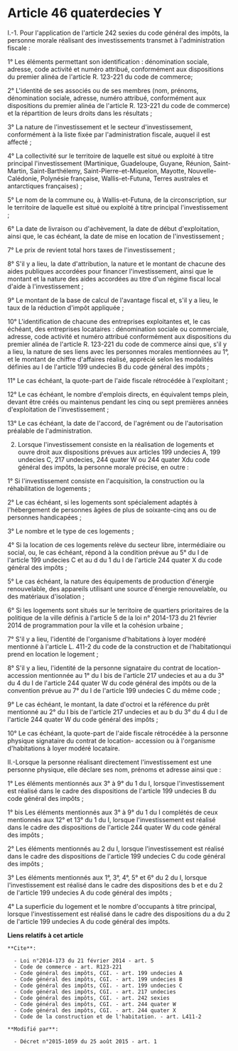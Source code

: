 # Article 46 quaterdecies Y

I.-1. Pour l'application de l'article 242 sexies du code général des impôts, la personne morale réalisant des investissements
transmet à l'administration fiscale : 

1°  Les éléments permettant son identification : dénomination sociale,  adresse, code activité et numéro attribué,
conformément aux dispositions  du premier alinéa de l'article R. 123-221 du code de commerce; 

2°  L'identité de ses associés ou de ses membres (nom, prénoms,  dénomination sociale, adresse, numéro attribué, conformément
aux  dispositions du premier alinéa de l'article R. 123-221 du code de  commerce) et la répartition de leurs droits dans les
résultats ; 

3°  La nature de l'investissement et le secteur d'investissement,  conformément à la liste fixée par l'administration
fiscale, auquel il  est affecté ; 

4° La collectivité sur le territoire de laquelle  est situé ou exploité à titre principal l'investissement (Martinique,
Guadeloupe, Guyane, Réunion, Saint-Martin, Saint-Barthélemy,  Saint-Pierre-et-Miquelon, Mayotte, Nouvelle-Calédonie,
Polynésie  française, Wallis-et-Futuna, Terres australes et antarctiques  françaises) ; 

5° Le nom de la commune ou, à Wallis-et-Futuna, de  la circonscription, sur le territoire de laquelle est situé ou exploité à
titre principal l'investissement ; 

6° La date de livraison ou  d'achèvement, la date de début d'exploitation, ainsi que, le cas  échéant, la date de mise en
location de l'investissement ; 

7° Le prix de revient total hors taxes de l'investissement ; 

8°  S'il y a lieu, la date d'attribution, la nature et le montant de  chacune des aides publiques  accordées pour financer
l'investissement, ainsi  que le montant et la nature des aides accordées au titre d'un régime  fiscal local d'aide à
l'investissement ; 

9° Le montant de la base de calcul de l'avantage fiscal et, s'il y a lieu, le taux de la réduction d'impôt appliquée ; 

10°  L'identification de chacune des entreprises exploitantes et, le cas  échéant, des entreprises locataires : dénomination
sociale ou  commerciale, adresse, code activité et numéro attribué conformément aux  dispositions du premier alinéa de
l'article R. 123-221 du code de  commerce ainsi que, s'il y a lieu, la nature de ses liens avec les  personnes morales
mentionnées au 1°, et le montant de chiffre d'affaires réalisé, apprécié selon les modalités définies au I de l'article 199
undecies B du code général des impôts  ; 

11° Le cas échéant, la quote-part de l'aide fiscale rétrocédée à l'exploitant ; 

12°  Le cas échéant, le nombre d'emplois directs, en équivalent temps plein,  devant être créés ou maintenus pendant les cinq
ou sept premières  années d'exploitation de l'investissement ; 

13° Le cas échéant, la date de l'accord, de l'agrément ou de l'autorisation préalable de l'administration. 

2. Lorsque l'investissement consiste en la réalisation de logements et ouvre droit aux dispositions prévues aux articles 199
undecies A, 199 undecies C, 217 undecies, 244 quater W ou 244 quater Xdu code général des impôts, la personne morale précise,
en outre : 

1° Si l'investissement consiste en l'acquisition, la construction ou la réhabilitation de logements ; 

2°  Le cas échéant, si les logements sont spécialement adaptés à  l'hébergement de personnes âgées de plus de soixante-cinq
ans ou de  personnes handicapées ; 

3° Le nombre et le type de ces logements ; 

4°  Si la location de ces logements relève du secteur libre, intermédiaire  ou social, ou, le cas échéant, répond à la
condition prévue au 5° du I  de l'article 199 undecies C et au d du 1 du I de l'article 244 quater X du code général des
impôts ; 

5° Le  cas échéant, la nature des équipements de production d'énergie  renouvelable, des appareils utilisant une source
d'énergie renouvelable,  ou des matériaux d'isolation ; 

6° Si les logements sont situés sur le territoire de quartiers prioritaires de la politique de la ville définis à l'article 5
de la loi n° 2014-173 du 21 février 2014 de programmation pour la ville et la cohésion urbaine  ; 

7° S'il y a lieu, l'identité de l'organisme d'habitations à loyer modéré mentionné à l'article L. 411-2 du code de la
construction et de l'habitationqui prend en location le logement ; 

8°  S'il y a lieu, l'identité de la personne signataire du contrat de  location-accession mentionnée au 1° du I bis de
l'article 217 undecies et au a du 3° du 4 du I de l'article 244 quater W  du code général des impôts ou de la convention
prévue au 7° du I de  l'article 199 undecies C du même code ; 

9° Le cas échéant, le  montant, la date d'octroi et la référence du prêt mentionné au 2° du I  bis de l'article 217 undecies
et au b du 3° du 4 du I de l'article 244 quater W du code général des impôts ; 

10° Le cas échéant, la  quote-part de l'aide fiscale rétrocédée à la personne physique  signataire du contrat de location-
accession ou à l'organisme  d'habitations à loyer modéré locataire. 

II.-Lorsque la personne  réalisant directement l'investissement est une personne physique, elle  déclare ses nom, prénoms et
adresse ainsi que : 

1° Les éléments mentionnés aux 3° à 9° du 1 du I, lorsque l'investissement est réalisé dans le cadre des dispositions de
l'article 199 undecies B du code général des impôts ; 

1° bis Les éléments mentionnés aux 3° à 9° du 1 du I complétés de ceux mentionnés aux 12° et 13° du 1 du I, lorsque
l'investissement est réalisé dans le cadre des dispositions de l'article 244 quater W du code général des impôts ; 

2°  Les éléments mentionnés au 2 du I, lorsque l'investissement est réalisé  dans le cadre des dispositions de l'article 199
undecies C du code  général des impôts ; 

3° Les éléments mentionnés aux 1°, 3°, 4°,  5° et 6° du 2 du I, lorsque l'investissement est réalisé dans le cadre  des
dispositions des b et e du 2 de l'article 199 undecies A du code  général des impôts ; 

4° La superficie du logement et le nombre  d'occupants à titre principal, lorsque l'investissement est réalisé dans  le cadre
des dispositions du a du 2 de l'article 199 undecies A du code  général des impôts.

**Liens relatifs à cet article**

	**Cite**:

	  - Loi n°2014-173 du 21 février 2014 - art. 5
	  - Code de commerce - art. R123-221
	  - Code général des impôts, CGI. - art. 199 undecies A
	  - Code général des impôts, CGI. - art. 199 undecies B
	  - Code général des impôts, CGI. - art. 199 undecies C
	  - Code général des impôts, CGI. - art. 217 undecies
	  - Code général des impôts, CGI. - art. 242 sexies
	  - Code général des impôts, CGI. - art. 244 quater W
	  - Code général des impôts, CGI. - art. 244 quater X
	  - Code de la construction et de l'habitation. - art. L411-2

	**Modifié par**:

	  - Décret n°2015-1059 du 25 août 2015 - art. 1
